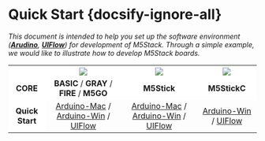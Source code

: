 # Quick Start {docsify-ignore-all}

*This document is intended to help you set up the software environment (**[Arudino](https://www.arduino.cc)**, **[UIFlow](http://flow.m5stack.com)**) for development of M5Stack. Through a simple example, we would like to illustrate how to develop M5Stack boards.*

<table>
    <tr style="background:white">
        <th> </th>
        <th><img src="assets/img/getting_started_pics/m5stack_core.png"></th>
        <th><img src="assets/img/getting_started_pics/m5stick.png"></th>
        <th><img src="assets/img/getting_started_pics/m5stickc/m5stickc_06.png"></th>
    </tr>
    <tr style="background:white">
        <td align="center"><strong>CORE</strong></td>
        <td align="center"><strong>BASIC</strong> / <strong>GRAY</strong> / <strong>FIRE</strong> / <strong>M5GO</strong></td>
        <td align="center"><strong>M5Stick</strong></td>
        <td align="center"><strong>M5StickC</strong></td>
    </tr>
    <tr style="background:white">
        <td rowspan="2"  align="center"><strong>Quick Start</strong></td>
    </tr>
    <tr>
        <td align="center"><a href="#/en/quick_start/m5core/m5stack_core_get_started_Arduino_MacOS">Arduino-Mac</a> / <a href="#/en/quick_start/m5core/m5stack_core_get_started_Arduino_Windows">Arduino-Win</a> / <a href="#/en/quick_start/m5core/m5stack_core_get_started_MicroPython">UIFlow</a></td>
        <td align="center"><a href="#/en/quick_start/m5stick/m5stick_quick_start_with_arduino_MacOS">Arduino-Mac</a> / <a href="#/en/quick_start/m5stick/m5stick_quick_start_with_arduino_Windows">Arduino-Win</a> / <a href="#/en/quick_start/m5stick/m5stick_quick_start_with_uiflow">UIFlow</a></td>
        <td align="center"><a href="#/en/quick_start/m5stickc/m5stickc_quick_start_with_arduino_Windows">Arduino-Win</a> / <a href="#/en/quick_start/m5stickc/m5stickc_quick_start_with_uiflow">UIFlow</a></td>
    </tr>
</table>
